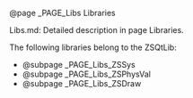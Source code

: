 @page _PAGE_Libs Libraries

Libs.md: Detailed description in page Libraries.

The following libraries belong to the ZSQtLib:
- @subpage _PAGE_Libs_ZSSys
- @subpage _PAGE_Libs_ZSPhysVal
- @subpage _PAGE_Libs_ZSDraw
